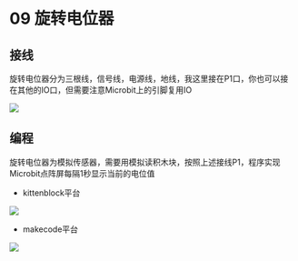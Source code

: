 # 09 旋转电位器

## 接线

旋转电位器分为三根线，信号线，电源线，地线，我这里接在P1口，你也可以接在其他的IO口，但需要注意Microbit上的引脚复用IO

![](https://s2.ax1x.com/2019/09/02/nC8v3d.jpg)

## 编程

旋转电位器为模拟传感器，需要用模拟读积木块，按照上述接线P1，程序实现Microbit点阵屏每隔1秒显示当前的电位值 

- kittenblock平台  

![](https://s2.ax1x.com/2019/09/02/nPATlF.jpg)  

- makecode平台  

![](https://s2.ax1x.com/2019/09/02/nPE4HA.jpg)  